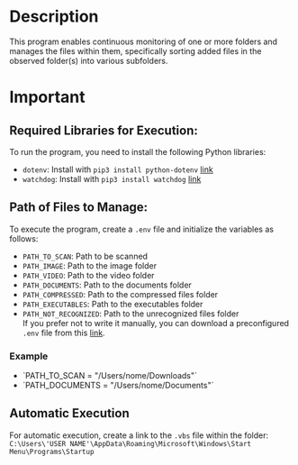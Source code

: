 # Description

This program enables continuous monitoring of one or more folders and manages the files within them, specifically sorting added files in the observed folder(s) into various subfolders.

# Important

## Required Libraries for Execution:

To run the program, you need to install the following Python libraries:<br>

- `dotenv`: Install with `pip3 install python-dotenv` [link](https://pypi.org/project/python-dotenv/)<br>
- `watchdog`: Install with `pip3 install watchdog` [link](https://pypi.org/project/watchdog/)

## Path of Files to Manage:

To execute the program, create a `.env` file and initialize the variables as follows:<br>

- `PATH_TO_SCAN`: Path to be scanned <br>
- `PATH_IMAGE`: Path to the image folder <br>
- `PATH_VIDEO`: Path to the video folder <br>
- `PATH_DOCUMENTS`: Path to the documents folder <br>
- `PATH_COMPRESSED`: Path to the compressed files folder <br>
- `PATH_EXECUTABLES`: Path to the executables folder <br>
- `PATH_NOT_RECOGNIZED`: Path to the unrecognized files folder <br>
  If you prefer not to write it manually, you can download a preconfigured `.env` file from this [link](https://github.com/FrancescoRomeo02/File-manager-automatization/blob/main/demo.env).

### Example
- `PATH_TO_SCAN = "/Users/nome/Downloads"´
- `PATH_DOCUMENTS = "/Users/nome/Documents"´

## Automatic Execution

For automatic execution, create a link to the `.vbs` file within the folder: <br>
`C:\Users\'USER NAME'\AppData\Roaming\Microsoft\Windows\Start Menu\Programs\Startup`
